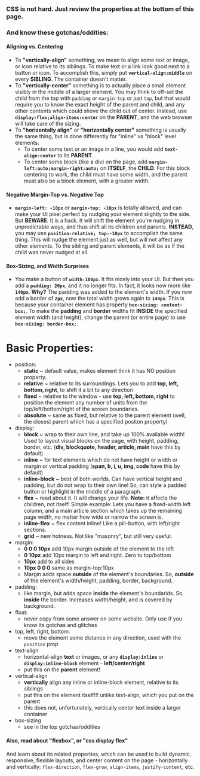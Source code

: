 ### CSS is not hard. Just review the properties at the bottom of this page.  
  
### And know these gotchas/oddities:  
#### Aligning vs. Centering  
* To **"vertically-align"** something, we mean to align some text or image, or icon relative to its siblings. To make text or a link look good next to a button or icon. To accomplish this, simply put **`vertical-align:middle`** on every **SIBLING**. The container doesn't matter.  
* To **"vertically-center"** something is to actually place a small element visibly in the middle of a larger element. You may think to off-set the child from the top with `padding` or `margin-top` or just `top`, but that would require you to know the exact height of the parent and child, and any other contents which could shove the child out of center. Instead, use  **`display:flex;align-items:center`** on the **PARENT**, and the web browser will take care of the sizing.  
* To **"horizontally align"** or **"horizontally center"** something is usually the same thing, but is done differently for "inline" vs "block" level elements.  
    * To center some text or an image in a line, you would add **`text-align:center`** to its **PARENT**.  
    * To center some block (like a div) on the page, add **`margin-left:auto;margin-right:auto;`** on **ITSELF**, the **CHILD**. For this block centering to work, the child must have some width, and the parent must also be a block element, with a greater width.  
#### Negative Margin-Top vs. Negative Top  
* **`margin-left: -10px`** or **`margin-top: -10px`** is totally allowed, and can make your UI pixel perfect by nudging your element slightly to the side. But **BEWARE**. It is a hack. It will shift the element you're nudging in unpredictable ways, and thus shift all its children and parents. **INSTEAD**, you may use **`position:relative; top:-10px`** to accomplish the same thing. This will nudge the element just as well, but will not affect any other elements. To the sibling and parent elements, it will be as if the child was never nudged at all.  
#### Box-Sizing, and Width Surprises  
* You make a button of **`width:100px`**. It fits nicely into your UI. But then you add a **`padding: 20px`**, and it no longer fits. In fact, it looks now more like **`140px`**. **Why?** The padding was added to the element's width. If you now add a border of **`2px`**, now the total width grows again to **`144px`**. This is because your container element has property **`box-sizing: content-box;`**. To make the **padding** and **border** widths fit **INSIDE** the specified element width (and height), change the parent (or entire page) to use **`box-sizing: border-box;`**.  
  
##  
# Basic Properties:  
* position:  
    * **static** ~ default value, makes element think it has NO position property.  
    * **relative** ~ relative to its surroundings. Lets you to add **top, left, bottom, right**, to shift it a bit to any direction  
    * **fixed** ~ relative to the window - use **top, left, bottom, right** to position the element any number of units from the top/left/bottom/right of the screen boundaries.  
    * **absolute** ~ same as fixed, but relative to the parent element (well, the closest parent which has a specified positon property)  
* display:  
    * **block** ~ wrap to their own line, and take up 100% available width! Used to layout visual blocks on the page, with height, padding, border, etc. (**div, blockquote, header, article, main** have this by default)  
    * **inline** ~ for text elements which do not have height or width or margin or vertical padding (**span, b, i, u, img, code** have this by default)  
    * **inline-block** ~ best of both worlds. Can have vertical height and padding, but do not wrap to their own line! So, can style a padded button or highlight in the middle of a paragraph.  
    * **flex** ~ read about it. It will change your life. **Note:** it affects the children, not itself! Simple example: Lets you have a fixed-width left column, and a main article section which takes up the remaining page width, no matter how wide or narrow the screen is.  
    * **inline-flex** ~ flex content inline! Like a pill-button, with left/right sections.  
    * **grid** ~ new hotness. Not like "masonry", but still very useful.  
* margin:  
    * **0 0 0 10px** add 10px margin outside of the element to the left  
    * **0 10px** add 10px margin to left and right. Zero to top/bottom  
    * **10px** add to all sides  
    * **10px 0 0 0** same as margin-top:10px  
    * Margin adds space **outside** of the element's boundaries. So, **outside** of the element's width/height, padding, border, background.  
* padding:  
    * like margin, but adds space **inside** the element's boundarids. So, **inside** the border. Increases width/height, and is covered by background.  
* float:  
    * never copy from some answer on some website. Only use if you know its gotchas and glitches  
* top, left, right, bottom:  
    * move the element some distance in any direction, used with the `position` prop  
* text-align  
    * horizontal-align **text** or images, or any **`display:inline`**  or **`display:inline-block`** element - **left/center/right**  
    * put this on the **parent** element!  
* vertical-align  
    * **vertically** align any inline or inline-block element, relative to its siblings  
    * put this on the element itself!!! unlike text-align, which you put on the parent  
    * this does not, unfortunately, vertically center text inside a larger container  
* box-sizing  
    * see in the top gotchas/oddities  
  
#### Also, read about "flexbox", or "css display flex"  
And learn about its related properties, which can be used to build dynamic, responsive, flexible layouts, and center content on the page - horizontally and vertically: `flex-direction`, `flex-grow`, `align-items`, `justify-content`, etc.